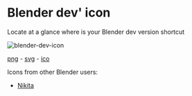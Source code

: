 # Blender dev' icon

Locate at a glance where is your Blender dev version shortcut

![blender-dev-icon](https://i.imgur.com/mNTxcO0.png)

[png](https://raw.githubusercontent.com/Vinc3r/graphic-assets/master/blender-dev-icon/blender-dev-icon.png) - [svg](https://raw.githubusercontent.com/Vinc3r/graphic-assets/master/blender-dev-icon/blender-dev-icon.svg) - [ico](https://raw.githubusercontent.com/Vinc3r/graphic-assets/master/blender-dev-icon/blender-dev-icon.ico)

Icons from other Blender users:
- [Nikita](https://b3d.interplanety.org/en/blender-icons/)
